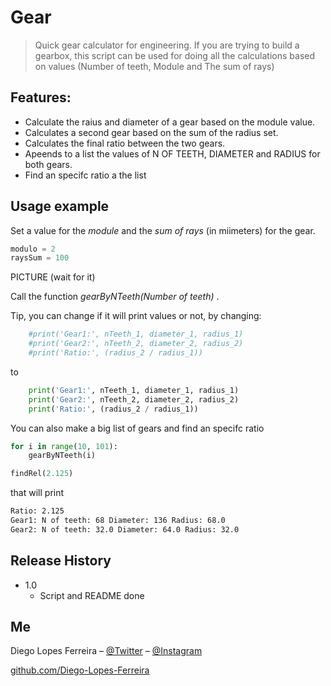 # Gear
> Quick gear calculator for engineering. If you are trying to build a gearbox, this script can be used for doing all the calculations based on values (Number of teeth, Module and The sum of rays)

## Features:
* Calculate the raius and diameter of a gear based on the module value.
* Calculates a second gear based on the sum of the radius set.
* Calculates the final ratio between the two gears.
* Apeends to a list the values of N OF TEETH, DIAMETER and RADIUS for both gears.
* Find an specifc ratio a the list

## Usage example
Set a value for the _module_ and the _sum of rays_ (in miimeters) for the gear. 
```py
modulo = 2
raysSum = 100
```

PICTURE (wait for it)

Call the function _gearByNTeeth(Number of teeth)_ .

Tip, you can change if it will print values or not, by changing:
```py
    #print('Gear1:', nTeeth_1, diameter_1, radius_1)
    #print('Gear2:', nTeeth_2, diameter_2, radius_2)
    #print('Ratio:', (radius_2 / radius_1))
```
to
```py
    print('Gear1:', nTeeth_1, diameter_1, radius_1)
    print('Gear2:', nTeeth_2, diameter_2, radius_2)
    print('Ratio:', (radius_2 / radius_1))
```


You can also make a big list of gears and find an specifc ratio
```py
for i in range(10, 101):
    gearByNTeeth(i)

findRel(2.125)
```
that will print
```sh
Ratio: 2.125
Gear1: N of teeth: 68 Diameter: 136 Radius: 68.0
Gear2: N of teeth: 32.0 Diameter: 64.0 Radius: 32.0
```

## Release History
* 1.0
    * Script and README done

## Me

Diego Lopes Ferreira – [@Twitter](https://twitter.com/Diego45731776) – [@Instagram](https://www.instagram.com/diego.lopes.f/)

[github.com/Diego-Lopes-Ferreira](https://github.com/Diego-Lopes-Ferreira/)

